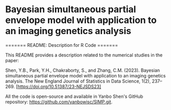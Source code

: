 # Bayesian simultaneous partial envelope model with application to an imaging genetics analysis
======= README: Description for R Code =======

This README provides a description related to the numerical studies in the paper:

Shen, Y.B., Park, Y.H., Chakraborty, S., and Zhang, C.M. (2023). Bayesian simultaneous partial envelope model with application to an imaging genetics analysis. The New England Journal of Statistics in Data Science, 1(2), 237–269. [https://doi.org/10.51387/23-NEJSDS23]

All the code is open-source and available in Yanbo Shen's GitHub repository: https://github.com/yanbowisc/SIMP.git.
